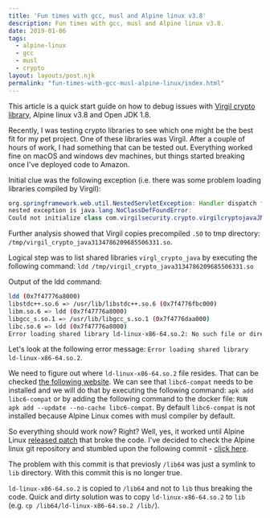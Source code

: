 ```yaml
---
title: 'Fun times with gcc, musl and Alpine linux v3.8'
description: Fun times with gcc, musl and Alpine linux v3.8.
date: 2019-01-06
tags:
  - alpine-linux
  - gcc
  - musl
  - crypto
layout: layouts/post.njk
permalink: "fun-times-with-gcc-musl-alpine-linux/index.html"
---
```


This article is a quick start guide on how to debug issues with [Virgil crypto library](https://github.com/VirgilSecurity/virgil-crypto), Alpine linux v3.8 and Open JDK 1.8.

Recently, I was testing crypto libraries to see which one might be the best fit for my pet project. One of these libraries was Virgil. After a couple of hours of work, I had something that can be tested out. Everything worked fine on macOS and windows dev machines, but things started breaking once I've deployed code to Amazon.

Initial clue was the following exception (i.e. there was some problem loading libraries compiled by Virgil):

```java
org.springframework.web.util.NestedServletException: Handler dispatch failed; 
nested exception is java.lang.NoClassDefFoundError: 
Could not initialize class com.virgilsecurity.crypto.virgilcryptojavaJNI
```

Further analysis showed that Virgil copies precompiled `.SO` to tmp directory: `/tmp/virgil_crypto_java3134786209685506331.so`. 

Logical step was to list shared libraries `virgl_crypto_java` by executing the following command: `ldd /tmp/virgil_crypto_java3134786209685506331.so`

Output of the ldd command:

```bash
ldd (0x7f47776a8000)
libstdc++.so.6 => /usr/lib/libstdc++.so.6 (0x7f4776fbc000)
libm.so.6 => ldd (0x7f47776a8000)
libgcc_s.so.1 => /usr/lib/libgcc_s.so.1 (0x7f4776daa000)
libc.so.6 => ldd (0x7f47776a8000)
Error loading shared library ld-linux-x86-64.so.2: No such file or directory (needed by /tmp/virgil_crypto_java3134786209685506331.so)
```

Let's look at the following error message: `Error loading shared library ld-linux-x86-64.so.2`. 

We need to figure out where `ld-linux-x86-64.so.2` file resides. That can be checked [the following website](https://pkgs.alpinelinux.org/contents?file=ld-linux-x86-64.so.2&path=&name=&branch=&repo=&arch=). We can see that `libc6-compat` needs to be installed and we will do that by executing the following command: `apk add libc6-compat` or by adding the following command to the docker file: `RUN apk add --update --no-cache libc6-compat`. By default `libc6-compat` is not installed because Alpine Linux comes with musl compiler by default.

So everything should work now? Right? Well, yes, it worked until Alpine Linux [released patch](https://git.alpinelinux.org/aports/commit/?id=7b32fee49798e36cb5a7dfde30183f9717472cf6) that broke the code. I've decided to check the Alpine linux git repository and stumbled upon the following commit - [click here](https://git.alpinelinux.org/aports/commit/?id=7b32fee49798e36cb5a7dfde30183f9717472cf6).

The problem with this commit is that previosly `/lib64` was just a symlink to `lib` directory. With this commit this is no longer true.

`ld-linux-x86-64.so.2` is copied to `/lib64` and not to `lib` thus breaking the code. Quick and dirty solution was to copy `ld-linux-x86-64.so.2` to `lib` (e.g. `cp /lib64/ld-linux-x86-64.so.2 /lib/`).
